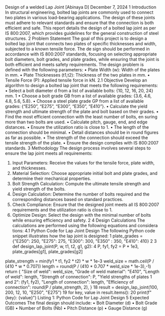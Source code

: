 Design of a welded Lap Joint
 [Abinaya D]
 December 7, 2024
 1 Introduction
 In structural engineering, bolted lap joints are commonly used to connect
 two plates in various load-bearing applications. The design of these joints
 must adhere to relevant standards and ensure that the connection is both
 efficient and safe. This report details the design of a bolted lap joint as per
 IS 800:2007, which provides guidelines for the general construction of steel
 structures.
 2 Problem Statement
 The goal of this project is to design a bolted lap joint that connects two plates
 of specific thicknesses and width, subjected to a known tensile force. The de
sign should be performed in accordance with IS 800:2007 standards, focusing
 on selecting appropriate bolt diameters, bolt grades, and plate grades, while
 ensuring that the joint is both efficient and meets safety requirements.
 The design problem is defined with the following parameters:
 • Plate Width (w): Width of the plates in mm.
 • Plate Thicknesses (t1,t2): Thickness of the two plates in mm.
 • Tensile Force (P): Applied tensile force in kN.
 2.1 Objective
 Develop an algorithm to design a bolted lap joint that meets the following
 requirements:
 • Select a bolt diameter d from a list of available bolts: {10, 12, 16, 20,
 24} mm.
 1
• Choose a bolt grade GB from a list of available grades: {3.6, 4.6, 4.8,
 5.6, 5.8}.
 • Choose a steel plate grade GP from a list of available grades: {“E250”,
 “E275”, “E300”, “E350”, “E410”}.
 • Calculate the yield strength and ultimate strength of the plate and bolt
 based on their grades.
 • Find the most efficient connection with the least number of bolts, en
suring more than two bolts are used.
 • Calculate pitch, gauge, end, and edge distances.
 • Ensure the utilization ratio is close to 1.
 • The length of the connection should be minimal.
 • Detail distances should be in round figures as far as possible.
 • The strength of the connection should exceed the tensile strength of
 the plate.
 • Ensure the design complies with IS 800:2007 standards.
 3 Methodology
 The design process involves several steps to ensure the lap joint meets all
 requirements:
 1. Input Parameters: Receive the values for the tensile force, plate
 width, and thicknesses.
 2. Material Selection: Choose appropriate initial bolt and plate grades,
 and determine their mechanical properties.
 3. Bolt Strength Calculation: Compute the ultimate tensile strength
 and yield strength of the bolts.
 4. Design Calculation: Determine the number of bolts required and the
 corresponding distances based on standard practices.
 5. Check Compliance: Ensure that the designed joint meets all IS
 800:2007 requirements and the utilization ratio is close to 1.
 6. Optimize Design: Select the design with the minimal number of bolts
 while ensuring efficiency and safety.
 2
4 Design Calculations
 The calculations are performed using the following equations and considera
tions:
 4.1 Python Code for Lap Joint Design
 The following Python code snippet illustrates how the lap joint is designed:
 1 plate_grades = {"E250": 250, "E275": 275, "E300": 300, "E350"
 : 350, "E410": 410}
 2
 3 def design_lap_joint(P, w, t1, t2, g1, g2):
 4
 P, fy1, fy2 = P * 1e3, plate_grades[g1], plate_grades[g2]

 plate_strength = min(fy1 * t1, fy2 * t2) * w * 1e-3
 weld_size = math.ceil(P / (410 * w * 0.707))
 length = round(P / (410 * 0.707 * weld_size * 1e-3),-1)
 return {
 "Size of weld": weld_size,
 "Grade of weld material": "E410",
 "Length of weld": length,
 "Strength of connection": P,
 "Yield strengths of plates 1 and 2": (fy1, fy2),
 "Length of connection": length,
 "Efficiency of connection": round(P / plate_strength,
 2),
 }
 18 result = design_lap_joint(100, 200, 12, 10, "E250", "E275")
 19 for key, value in result.items():
 20
 print(f"{key}: {value}")
 Listing 1: Python Code for Lap Joint Design
 5 Expected Outcomes
 The final design should include:
 • Bolt Diameter (d)
 • Bolt Grade (GB)
 • Number of Bolts (Nb)
 • Pitch Distance (p)
 • Gauge Distance (g)
 
